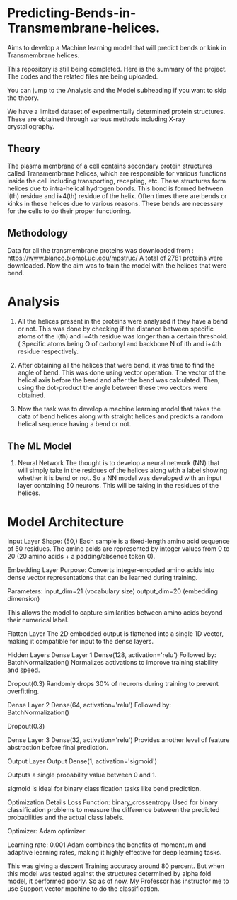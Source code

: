 # Predicting-Bends-in-Transmembrane-helices.
Aims to develop a Machine learning model that will predict bends or kink in Transmembrane helices.

This repository is still being completed. Here is the summary of the project. The
codes and the related files are being uploaded.

You can jump to the Analysis and the Model subheading if you want to skip the theory.

We have a limited dataset of experimentally determined protein structures. These are
obtained through various methods including X-ray crystallography.

## Theory
The plasma membrane of a cell contains secondary protein structures called Transmembrane helices, which
are responsible for various functions inside the cell including transporting, recepting, etc.
These structures form helices due to intra-helical hydrogen bonds. This bond is
formed between i(th) residue and i+4(th) residue of the helix. Often times there are bends or kinks
in these helices due to various reasons. These bends are necessary for the cells to do their proper functioning.

## Methodology
Data for all the transmembrane proteins was downloaded from : https://www.blanco.biomol.uci.edu/mpstruc/
A total of 2781 proteins were downloaded. Now the aim was to train the model with the helices that were bend.

# Analysis
1. All the helices present in the proteins were analysed if they have a bend or not.
   This was done by checking if the distance between specific atoms of the i(th) and i+4th residue was longer
   than a certain threshold. ( Specific atoms being O of carbonyl and backbone N of ith and i+4th residue respectively.

2. After obtaining all the helices that were bend, it was time to find the angle of bend. This was done using
   vector operation. The vector of the helical axis before the bend and after the bend was calculated. Then, using the
   dot-product the angle between these two vectors were obtained.

3. Now the task was to develop a machine learning model that takes the data of bend helices along with straight helices
   and predicts a random helical sequence having a bend or not.

## The ML Model
1.  Neural Network
   The thought is to develop a neural network (NN) that will simply take in the residues of the helices along with a      label  showing whether it is bend or not. So a NN model was developed with an input layer containing 50 neurons. 
   This will be taking in the residues of the helices.

# Model Architecture

Input Layer
Shape: (50,)
Each sample is a fixed-length amino acid sequence of 50 residues. The amino acids are represented by integer values from 0 to 20 (20 amino acids + a padding/absence token 0).

Embedding Layer
Purpose: Converts integer-encoded amino acids into dense vector representations that can be learned during training.

Parameters:
input_dim=21 (vocabulary size)
output_dim=20 (embedding dimension)

This allows the model to capture similarities between amino acids beyond their numerical label.

Flatten Layer
The 2D embedded output is flattened into a single 1D vector, making it compatible for input to the dense layers.

Hidden Layers
Dense Layer 1
Dense(128, activation='relu')
Followed by:
BatchNormalization()
Normalizes activations to improve training stability and speed.

Dropout(0.3)
Randomly drops 30% of neurons during training to prevent overfitting.

Dense Layer 2
Dense(64, activation='relu')
Followed by:
BatchNormalization()

Dropout(0.3)

Dense Layer 3
Dense(32, activation='relu')
Provides another level of feature abstraction before final prediction.

Output Layer
Output
Dense(1, activation='sigmoid')

Outputs a single probability value between 0 and 1.

sigmoid is ideal for binary classification tasks like bend prediction.

Optimization Details
Loss Function:
binary_crossentropy
Used for binary classification problems to measure the difference between the predicted probabilities and the actual class labels.

Optimizer:
Adam optimizer

Learning rate: 0.001
Adam combines the benefits of momentum and adaptive learning rates, making it highly effective for deep learning tasks.

This was giving a descent Training accuracy around 80 percent.
But when this model was tested against the structures determined by alpha fold model, it performed poorly.
So as of now, My Professor has instructor me to use Support vector machine to do the classification.
